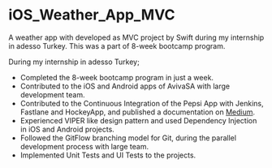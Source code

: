 # iOS_Weather_App_MVC

A weather app with developed as MVC project by Swift during my internship in adesso Turkey. This was a part of 8-week bootcamp program.

During my internship in adesso Turkey;

- Completed the 8-week bootcamp program in just a week.
- Contributed to the iOS and Android apps of AvivaSA with large development team.
- Contributed to the Continuous Integration of the Pepsi App with Jenkins, Fastlane and HockeyApp, and published a documentation on [Medium](https://medium.com/@mansurmuazekici/android-jenkins-fastlane-hockeyapp-1d402908f21f). 
- Experienced VIPER like design pattern and used Dependency Injection in iOS and Android projects.
- Followed the GitFlow branching model for Git, during the parallel development process with large team. 
- Implemented Unit Tests and UI Tests to the projects. 
